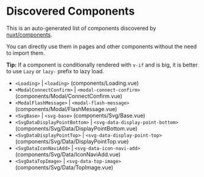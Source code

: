 # Discovered Components

This is an auto-generated list of components discovered by [nuxt/components](https://github.com/nuxt/components).

You can directly use them in pages and other components without the need to import them.

**Tip:** If a component is conditionally rendered with `v-if` and is big, it is better to use `Lazy` or `lazy-` prefix to lazy load.

- `<Loading>` | `<loading>` (components/Loading.vue)
- `<ModalConnectConfirm>` | `<modal-connect-confirm>` (components/Modal/ConnectConfirm.vue)
- `<ModalFlashMessage>` | `<modal-flash-message>` (components/Modal/FlashMessage.vue)
- `<SvgBase>` | `<svg-base>` (components/Svg/Base.vue)
- `<SvgDataDisplayPointBottom>` | `<svg-data-display-point-bottom>` (components/Svg/Data/DisplayPointBottom.vue)
- `<SvgDataDisplayPointTop>` | `<svg-data-display-point-top>` (components/Svg/Data/DisplayPointTop.vue)
- `<SvgDataIconNaviAdd>` | `<svg-data-icon-navi-add>` (components/Svg/Data/IconNaviAdd.vue)
- `<SvgDataTopImage>` | `<svg-data-top-image>` (components/Svg/Data/TopImage.vue)
